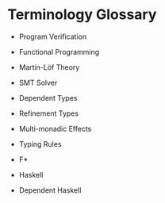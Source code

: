 Terminology Glossary
====================

* Program Verification

* Functional Programming

* Martin-Löf Theory

* SMT Solver

* Dependent Types

* Refinement Types

* Multi-monadic Effects

* Typing Rules

* F*

* Haskell

* Dependent Haskell
